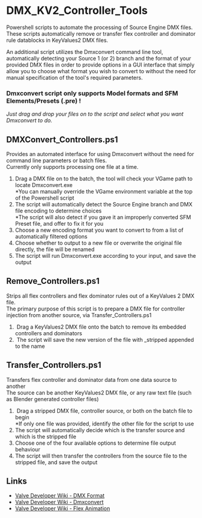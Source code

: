 # DMX_KV2_Controller_Tools
Powershell scripts to automate the processing of Source Engine DMX files. \
These scripts automatically remove or transfer flex controller and dominator rule datablocks in KeyValues2 DMX files.

An additional script utilizes the Dmxconvert command line tool, automatically detecting your Source 1 (or 2) branch and the format of your provided DMX files in order to provide options in a GUI interface that simply allow you to choose what format you wish to convert to without the need for manual specification of the tool's required parameters.

### Dmxconvert script only supports Model formats and SFM Elements/Presets (.pre) !

*Just drag and drop your files on to the script and select what you want Dmxconvert to do.*

## DMXConvert_Controllers.ps1
Provides an automated interface for using Dmxconvert without the need for command line parameters or batch files. \
Currently only supports processing one file at a time.

1. Drag a DMX file on to the batch, the tool will check your VGame path to locate Dmxconvert.exe \
   *You can manually override the VGame environment variable at the top of the Powershell script
2. The script will automatically detect the Source Engine branch and DMX file encoding to determine choices \
   *The script will also detect if you gave it an improperly converted SFM Preset file, and offer to fix it for you
3. Choose a new encoding format you want to convert to from a list of automatically filtered options
4. Choose whether to output to a new file or overwrite the original file directly, the file will be renamed
5. The script will run Dmxconvert.exe according to your input, and save the output

## Remove_Controllers.ps1
Strips all flex controllers and flex dominator rules out of a KeyValues 2 DMX file. \
The primary purpose of this script is to prepare a DMX file for controller injection from another source, via Transfer_Controllers.ps1

1.  Drag a KeyValues2 DMX file onto the batch to remove its embedded controllers and dominators
2.  The script will save the new version of the file with _stripped appended to the name

## Transfer_Controllers.ps1
Transfers flex controller and dominator data from one data source to another \
The source can be another KeyValues2 DMX file, or any raw text file (such as Blender generated controller files)

1.  Drag a stripped DMX file, controller source, or both on the batch file to begin \
    *If only one file was provided, identify the other file for the script to use
2. The script will automatically decide which is the transfer source and which is the stripped file
3. Choose one of the four available options to determine file output behaviour
4. The script will then transfer the controllers from the source file to the stripped file, and save the output

## Links
- [Valve Developer Wiki - DMX Format](https://developer.valvesoftware.com/wiki/DMX)
- [Valve Developer Wiki - Dmxconvert](https://developer.valvesoftware.com/wiki/Dmxconvert)
- [Valve Developer Wiki - Flex Animation](https://developer.valvesoftware.com/wiki/Flex_animation#DMX_format)
